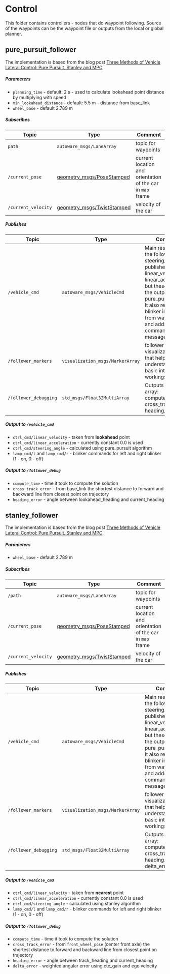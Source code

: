 # Control

This folder contains controllers - nodes that do waypoint following. Source of the waypoints can be the waypoint file or outputs from the local or global planner.

## pure_pursuit_follower

The implementation is based from the blog post [Three Methods of Vehicle Lateral Control: Pure Pursuit, Stanley and MPC](https://www.shuffleai.blog/blog/Three_Methods_of_Vehicle_Lateral_Control.html).

##### Parameters

* `planning_time` - default: 2 s - used to calculate lookahead point distance by multiplying with speed
* `min_lookahead_distance` - default: 5.5 m - distance from base_link 
* `wheel_base` - default 2.789 m

##### Subscribes

| Topic | Type | Comment |
| --- | --- | --- |
| `path` | `autoware_msgs/LaneArray` | topic for waypoints |
| `/current_pose` | [geometry_msgs/PoseStamped](http://docs.ros.org/en/noetic/api/geometry_msgs/html/msg/PoseStamped.html) | current location and orientation of the car in `map` frame |
| `/current_velocity` | [geometry_msgs/TwistStamped](http://docs.ros.org/en/noetic/api/geometry_msgs/html/msg/TwistStamped.html) | velocity of the car |

##### Publishes

| Topic | Type | Comment |
| --- | --- | --- |
| `/vehicle_cmd` | `autoware_msgs/VehicleCmd` | Main result from the follower is steering_angle, it publishes also linear_velocity and linear_acceleration, but these are not the outputs from pure_pursuit itself. It also reads blinker information from waypoints and adds that to command message. |
| `/follower_markers` | `visualization_msgs/MarkerArray` | follower specific visualization topic that helps to understand some basic internal workings |
| `/follower_debugging` | `std_msgs/Float32MultiArray` | Outputs as an array: compute_time, cross_track_error, heading_error |

##### Output to `/vehicle_cmd`
* `ctrl_cmd/linear_velocity` - taken from **lookahead** point
* `ctrl_cmd/linear_acceleration` - currently constant 0.0 is used
* `ctrl_cmd/steering_angle` - calculated using pure_pursuit algorithm
* `lamp_cmd/l` and `lamp_cmd/r` - blinker commands for left and right blinker (1 - on, 0 - off)

##### Output to `/follower_debug`
* `compute_time` - time it took to compute the solution
* `cross_track_error` - from base_link the shortest distance to forward and backward line from closest point on trajectory
* `heading_error` - angle between lookahead_heading and current_heading

## stanley_follower

The implementation is based from the blog post [Three Methods of Vehicle Lateral Control: Pure Pursuit, Stanley and MPC](https://www.shuffleai.blog/blog/Three_Methods_of_Vehicle_Lateral_Control.html).

##### Parameters
* `wheel_base` - default 2.789 m

##### Subscribes

| Topic | Type | Comment |
| --- | --- | --- |
| `/path` | `autoware_msgs/LaneArray` | topic for waypoints |
| `/current_pose` | [geometry_msgs/PoseStamped](http://docs.ros.org/en/noetic/api/geometry_msgs/html/msg/PoseStamped.html) | current location and orientation of the car in `map` frame |
| `/current_velocity` | [geometry_msgs/TwistStamped](http://docs.ros.org/en/noetic/api/geometry_msgs/html/msg/TwistStamped.html) | velocity of the car |

##### Publishes

| Topic | Type | Comment |
| --- | --- | --- |
| `/vehicle_cmd` | `autoware_msgs/VehicleCmd` | Main result from the follower is steering_angle, it publishes also linear_velocity and linear_acceleration, but these are not the outputs from pure_pursuit itself.  It also reads blinker information from waypoints and adds that to command message. |
| `/follower_markers` | `visualization_msgs/MarkerArray` | follower specific visualization topic that helps to understand some basic internal workings |
| `/follower_debugging` | `std_msgs/Float32MultiArray` | Outputs as an array: compute_time, cross_track_error, heading_error, delta_error |

##### Output to `/vehicle_cmd`
* `ctrl_cmd/linear_velocity` - taken from **nearest** point
* `ctrl_cmd/linear_acceleration` - currently constant 0.0 is used
* `ctrl_cmd/steering_angle` - calculated using stanley algorithm
* `lamp_cmd/l` and `lamp_cmd/r` - blinker commands for left and right blinker (1 - on, 0 - off)

##### Output to `/follower_debug`
* `compute_time` - time it took to compute the solution
* `cross_track_error` - from `front_wheel_pose` (center front axle) the shortest distance to forward and backward line from closest point on trajectory
* `heading_error` - angle between track_heading and current_heading
* `delta_error` - weighted angular error using cte_gain and ego velocity